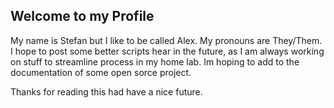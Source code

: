 ## Welcome to my Profile
My name is Stefan but I like to be called Alex. My pronouns are They/Them.
I hope to post some better scripts hear in the future, as I am always working on stuff to streamline process in my home lab. 
Im hoping to add to the documentation of some open sorce project. 

Thanks for reading this had have a nice future. 



<!--
**AlexJackzip/AlexJackzip** is a ✨ _special_ ✨ repository because its `README.md` (this file) appears on your GitHub profile.

Here are some ideas to get you started:

- 🔭 I’m currently working on ...
- 🌱 I’m currently learning ...
- 👯 I’m looking to collaborate on ...
- 🤔 I’m looking for help with ...
- 💬 Ask me about ...
- 📫 How to reach me: ...
- 😄 Pronouns: ...
- ⚡ Fun fact: ...
-->
